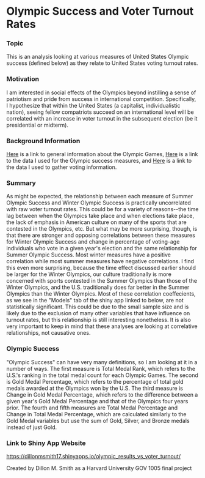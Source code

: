 # Olympic Success and Voter Turnout Rates
### Topic
This is an analysis looking at various measures of United States Olympic success (defined below) as they relate to United States voting turnout rates.
### Motivation
I am interested in social effects of the Olympics beyond instilling a sense of patriotism and pride from success in international competition. Specifically, I hypothesize that within the United States (a capitalist, individualistic nation), seeing fellow compatriots succeed on an international level will be correlated with an increase in voter turnout in the subsequent election (be it presidential or midterm).
### Background Information
[Here](https://www.olympic.org/) is a link to general information about the Olympic Games, [Here](https://www.kaggle.com/the-guardian/olympic-games) is a link to the data I used for the Olympic success measures, and [Here](http://sk.sagepub.com.ezp-prod1.hul.harvard.edu/cqpress/voter-turnout-in-the-united-states-1788-2009) is a link to the data I used to gather voting information.
### Summary
As might be expected, the relationship between each measure of Summer Olympic Success and Winter Olympic Success is practically uncorrelated with raw voter turnout rates. This could be for a variety of reasons--the time lag between when the Olympics take place and when elections take place, the lack of emphasis in American culture on many of the sports that are contested in the Olympics, etc. But what may be more surprising, though, is that there are stronger and opposing correlations between these measures for Winter Olympic Success and change in percentage of voting-age individuals who vote in a given year's election and the same relationship for Summer Olympic Success. Most winter measures have a positive correlation while most summer measures have negative correlations. I find this even more surprising, because the time effect discussed earlier should be larger for the Winter Olympics, our culture traditionally is more concerned with sports contested in the Summer Olympics than those of the Winter Olympics, and the U.S. traditionally does far better in the Summer Olympics than the Winter Olympics. Most of these correlation coeffecients, as we see in the "Models" tab of the shiny app linked to below, are not statistically significant. This could be due to the small sample size and is likely due to the exclusion of many other variables that have influence on turnout rates, but this relationship is still interesting nonetheless. It is also very important to keep in mind that these analyses are looking at correlative relationships, not causative ones.
### Olympic Success
"Olympic Success" can have very many definitions, so I am looking at it in a number of ways. The first measure is Total Medal Rank, which refers to the U.S.'s ranking in the total medal count for each Olympic Games. The second is Gold Medal Percentage, which refers to the percentage of total gold medals awarded at the Olympics won by the U.S. The third measure is Change in Gold Medal Percentage, which refers to the difference between a given year's Gold Medal Percentage and that of the Olympics four years prior. The fourth and fifth measures are Total Medal Percentage and Change in Total Medal Percentage, which are calculated similarly to the Gold Medal variables but use the sum of Gold, Silver, and Bronze medals instead of just Gold.

### Link to Shiny App Website
https://dillonmsmith17.shinyapps.io/olympic_results_vs_voter_turnout/

Created by Dillon M. Smith as a Harvard University GOV 1005 final project
